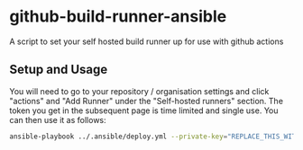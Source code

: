 # github-build-runner-ansible
A script to set your self hosted build runner up for use with github actions

## Setup and Usage
You will need to go to your repository / organisation settings and click "actions" and "Add Runner" under the "Self-hosted runners" section. The token you get in the subsequent page is time limited and single use. You can then use it as follows:
 
```bash
ansible-playbook ../.ansible/deploy.yml --private-key="REPLACE_THIS_WITH_YOUR_PRIVATE_KEY" -i {}, -v -u ubuntu -e "token=REPLACE_THIS_WITH_YOUR_TOKEN"
```

